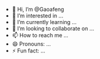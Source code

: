 - 👋 Hi, I’m @Gaoafeng
- 👀 I’m interested in ...
- 🌱 I’m currently learning ...
- 💞️ I’m looking to collaborate on ...
- 📫 How to reach me ...
- 😄 Pronouns: ...
- ⚡ Fun fact: ...

<!---
Gaoafeng/Gaoafeng is a ✨ special ✨ repository because its `README.md` (this file) appears on your GitHub profile.
You can click the Preview link to take a look at your changes.
--->

